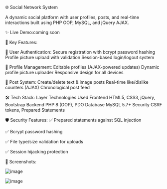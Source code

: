 🌐 Social Network System

A dynamic social platform with user profiles, posts, and real-time interactions built using PHP OOP, MySQL, and jQuery AJAX.

✨ Live Demo:coming soon

📌 Key Features:

🔐 User Authentication:
Secure registration with bcrypt password hashing
Profile picture upload with validation
Session-based login/logout system

👤 Profile Management:
Editable profiles (AJAX-powered updates)
Dynamic profile picture uploader
Responsive design for all devices

💬 Post System:
Create/delete text & image posts
Real-time like/dislike counters (AJAX)
Chronological post feed

🛠️ Tech Stack:
Layer	Technologies Used
Frontend	HTML5, CSS3, jQuery, Bootstrap
Backend	PHP 8 (OOP), PDO
Database	MySQL 5.7+
Security	CSRF tokens, Prepared Statements

🛡️ Security Features:
✅ Prepared statements against SQL injection

✅ Bcrypt password hashing

✅ File type/size validation for uploads

✅ Session hijacking protection

📸 Screenshots:

![image](https://github.com/user-attachments/assets/dc2b189d-9d06-4c23-8696-957f7282aa4d)

![image](https://github.com/user-attachments/assets/a3b9bce1-6c1d-487d-a400-7f75453b05f0)


